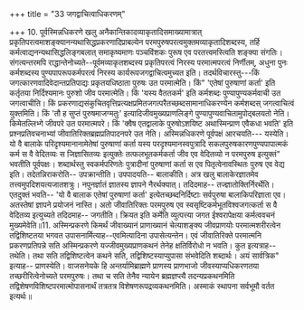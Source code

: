 +++
title = "33 जगद्वाचित्वाधिकरणम्"

+++
10. पूर्वस्मिन्नधिकरणे खलु अनैकान्तिकादव्याकृतादिसमाख्यामात्रात् प्रकृतिपरत्वमाशङ्क्यानन्यथासिद्धप्रकरणादिप्राबल्येन परमपुरुषपरत्वमुक्तमव्याकृतादिशब्दस्य, तर्हि कर्मत्वाद्यनन्यथासिद्धलिङ्गबलात् समाकृष्यमाणः पञ्चविंशकः पुरूष एव परतत्त्वमस्त्विति शङ्क्या संगतिः। संगत्यन्तरमपि राद्धान्तेनोच्यते--पूर्वमव्याकृतशब्दस्य प्रकृतिपरत्वं निरस्य परमात्मपरत्वं निर्णीतम्, अधुना पुनः कर्मशब्दस्य पुण्यपापरूपकर्मपरत्वं निरस्य कार्यरूपजगद्वाचित्वमुच्यत इति। तदर्थविचारस्तु---किं जगत्कारणवादिवेदान्तप्रतिपाद्यः प्रकृतयधिष्ठाता पुरुषः उत परमात्मेति। किं" 'एतेषां पुरुषाणां कर्ता' इति कर्तृतया निर्दिश्यमानः पुरुशो जीव परमात्मेति। किं 'यस्य वैततकर्म' इति कर्मशब्दः पुण्यापुण्यकर्मवाची उत जगत्वाचीति। किं प्रकरणाद्यसंकुचितवृत्तिप्रत्यक्षप्रमितजगत्परैतच्छब्दसामानाधिकरण्येन कर्मशब्दस् जगत्वाचित्वं युक्तमिति। किं 'तौ ह सुप्तं पुरुषमाजग्मतुः' इत्यादिजीवमुख्यप्राणलिङ्गे पुण्यापुण्यवाचितामुपोद्बलयतो नेति। किमेतल्लिभ्गे जीवपरे उत परमात्मपरे। किं 'क्वैष एतद्वालाके पुरुषोऽशयिष्ट अथास्मिन्प्राण एवैकधा भवति' इति प्रश्नप्रतिवचनाभ्यां जीवातिरिक्तब्रह्मप्रतिपादनपरे उत नेति। अस्मिन्नधिकरणे पूर्वपक्षं आरचयति--- यस्येति। यो वै बालाके परिदृश्यमानानामेतेषां पुरुषाणां कर्ता यस्य परदृश्यमानस्वपुत्रादि सकलपुरुषकारणपुण्यपापात्मकं कर्म स वै वेदितव्यः स जिज्ञासितव्यः इत्युक्तेः तत्फलभूतकर्मकर्ता जीव एव वेदितव्यो न परमपुरुष इत्युक्तं" भवतीति पूर्वपक्षः। शब्दार्थस्तु स्वकर्मपरिणतेः पुत्रादीनां पुरुषाणां कर्ता स एव पितृत्वेनावस्थितः पुरुष एव वेद्य इति। तदेतन्निराकरोति-- उपक्रान्तीति। उपपादयति-- बालाकीति। अत्र खलु बालाकेरज्ञातमेव तत्त्वमुपदिशयत्यजातशत्रुः। नपुनर्ज्ञातं ज्ञातस्य ज्ञापने नैरर्थक्यात्। तदिदमाह-- तज्ज्ञातोक्तिर्निरर्थेति। एतदुक्तं भवति-- 'यो वै बालाक एतेषां पुरुषाणां कर्ता' इत्येतच्छब्दनिर्दिष्टाः सर्वपुरुषा बालाकिपरिज्ञाता एव। अतस्तेषां ज्ञापने प्रयोजनं नास्ति। अतो जीवातिरिक्तः परमपुरुष एव स्वसृष्टिकर्मभूतविश्वजगत्कर्ता स वै वेदितव्य इत्युच्यते तदिदमाह-- जगतीति। क्रियत इति कर्मेति व्युत्पत्त्या जगत ईश्वरापेक्षया कर्मत्ववचनं मुख्यमेवेति॥11. अस्मिन्प्रकरणे किमर्थं जीवाख्यानं प्राणाख्यानं चेत्याशङ्क्य जीवप्राणयोः परमात्मशरीरत्वेन तद्विशिष्टतया भगवत उपासनार्मित्याह--एवमित्यादिना उपासेत्यन्तेन। एवं जीवातिरिक्ते परमात्मनि प्रकरणप्रतिपन्ने सति अस्मिन्प्रकरणे यज्जीवमुख्यप्राणकथनं तेनेह क्षतिर्विरोधो न भवति। कुत इत्यत्राह-- तथेति। तथा सति तद्विशिष्टत्वेन कथने सति, तद्विशिष्टस्याप्युपासा संभवेदिति शब्दार्थः। अयं सार्वत्रिक" इत्याह-- प्राणस्येति। वाजसनेयके हि अन्तर्यामिब्राह्मणे प्राणस्य प्राणभाजो जीवस्याप्यधिकरणतया तच्छरीरित्वेनोच्यते परमपुरुषः। तथा च सति तेनैव न्यायेन ब्रह्मज्ञप्त्यै तदन्यप्रकथनमिति तद्विशेषणविशिष्टपरमात्मोपासनार्थं तत्रतत्र विशेषणरूपद्रव्यकथनमिति। अस्माकं स्थापना सर्वभूमौ वर्तत इत्यर्थः॥